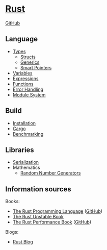 # [Rust](https://www.rust-lang.org/)
[GitHub](https://github.com/rust-lang/rust)

## Language
- [Types](Language/Types.md)
  - [Structs](Language/Structs.md)
  - [Generics](Language/Generics.md)
  - [Smart Pointers](Language/Smart%20Pointers.md)
- [Variables](Language/Variables.md)
- [Expressions](Language/Expressions.md)
- [Functions](Language/Functions.md)
- [Error Handling](Language/Error%20Handling.md)
- [Module System](Language/Module%20System.md)

## Build
- [Installation](Build/Installation.md)
- [Cargo](Build/Cargo.md)
- [Benchmarking](Build/Benchmarking.md)

## Libraries
- [Serialization](Libraries/Serialization.md)
- Mathematics
  - [Random Number Generators](Libraries/Mathematics/Random%20Number%20Generators.md)

## Information sources
Books:
- [The Rust Programming Language](https://doc.rust-lang.org/book/) ([GitHub](https://github.com/rust-lang/book))
- [The Rust Unstable Book](https://doc.rust-lang.org/beta/unstable-book/the-unstable-book.html)
- [The Rust Performance Book](https://nnethercote.github.io/perf-book/title-page.html) ([GitHub](https://github.com/nnethercote/perf-book))

Blogs:
- [Rust Blog](https://blog.rust-lang.org/)